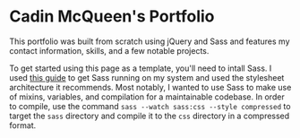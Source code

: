 # Cadin McQueen's Portfolio

This portfolio was built from scratch using jQuery and Sass and features my contact information, skills, and a few notable projects.

To get started using this page as a template, you'll need to intall Sass. I used [this guide](https://www.taniarascia.com/learn-sass-now/) to get Sass running on my system and used the stylesheet architecture it recommends. Most notably, I wanted to use Sass to make use of mixins, variables, and compilation for a maintainable codebase. In order to compile, use the command `sass --watch sass:css --style compressed` to target the `sass` directory and compile it to the `css` directory in a compressed format.